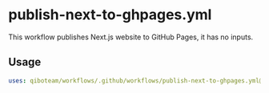 # publish-next-to-ghpages.yml

This workflow publishes Next.js website to GitHub Pages, it has no inputs.

## Usage

```yaml
uses: qiboteam/workflows/.github/workflows/publish-next-to-ghpages.yml@main
```
